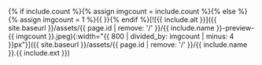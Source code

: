 {% if include.count %}{% assign imgcount = include.count %}{% else %}{% assign imgcount = 1 %}{{
}}{% endif %}[![{{ include.alt }}]({{ site.baseurl }}/assets/{{ page.id | remove: '/' }}/{{
include.name }}-preview-{{ imgcount }}.jpeg){:width="{{ 800 | divided_by: imgcount | minus: 4
}}px"}]({{ site.baseurl }}/assets/{{ page.id | remove: '/' }}/{{ include.name }}.{{ include.ext }})